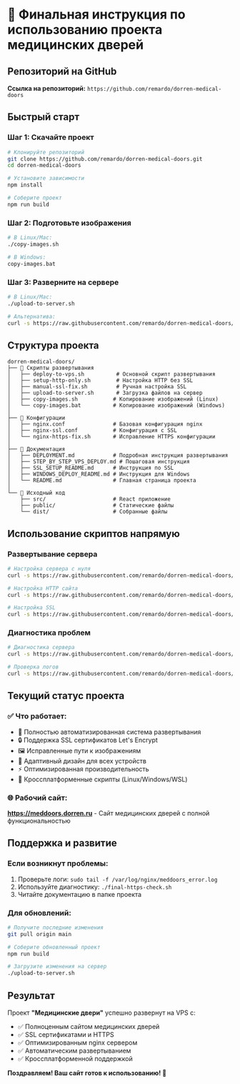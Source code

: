 # 🚀 Финальная инструкция по использованию проекта медицинских дверей

## Репозиторий на GitHub

**Ссылка на репозиторий:** `https://github.com/remardo/dorren-medical-doors`

## Быстрый старт

### Шаг 1: Скачайте проект
```bash
# Клонируйте репозиторий
git clone https://github.com/remardo/dorren-medical-doors.git
cd dorren-medical-doors

# Установите зависимости
npm install

# Соберите проект
npm run build
```

### Шаг 2: Подготовьте изображения
```bash
# В Linux/Mac:
./copy-images.sh

# В Windows:
copy-images.bat
```

### Шаг 3: Разверните на сервере
```bash
# В Linux/Mac:
./upload-to-server.sh

# Альтернатива:
curl -s https://raw.githubusercontent.com/remardo/dorren-medical-doors/main/setup-http-only.sh | bash
```

## Структура проекта

```
dorren-medical-doors/
├── 📁 Скрипты развертывания
│   ├── deploy-to-vps.sh          # Основной скрипт развертывания
│   ├── setup-http-only.sh        # Настройка HTTP без SSL
│   ├── manual-ssl-fix.sh         # Ручная настройка SSL
│   ├── upload-to-server.sh       # Загрузка файлов на сервер
│   ├── copy-images.sh           # Копирование изображений (Linux)
│   └── copy-images.bat          # Копирование изображений (Windows)
│
├── 📁 Конфигурации
│   ├── nginx.conf               # Базовая конфигурация nginx
│   ├── nginx-ssl.conf           # Конфигурация с SSL
│   └── nginx-https-fix.sh       # Исправление HTTPS конфигурации
│
├── 📁 Документация
│   ├── DEPLOYMENT.md            # Подробная инструкция развертывания
│   ├── STEP_BY_STEP_VPS_DEPLOY.md # Пошаговая инструкция
│   ├── SSL_SETUP_README.md      # Инструкция по SSL
│   ├── WINDOWS_DEPLOY_README.md # Инструкция для Windows
│   └── README.md                # Главная страница проекта
│
└── 📁 Исходный код
    ├── src/                     # React приложение
    ├── public/                  # Статические файлы
    └── dist/                    # Собранные файлы
```

## Использование скриптов напрямую

### Развертывание сервера
```bash
# Настройка сервера с нуля
curl -s https://raw.githubusercontent.com/remardo/dorren-medical-doors/main/wsl-server-fix.sh | bash

# Настройка HTTP сайта
curl -s https://raw.githubusercontent.com/remardo/dorren-medical-doors/main/setup-http-only.sh | bash

# Настройка SSL
curl -s https://raw.githubusercontent.com/remardo/dorren-medical-doors/main/manual-ssl-fix.sh | bash
```

### Диагностика проблем
```bash
# Диагностика сервера
curl -s https://raw.githubusercontent.com/remardo/dorren-medical-doors/main/final-https-check.sh | bash

# Проверка логов
curl -s https://raw.githubusercontent.com/remardo/dorren-medical-doors/main/show-logs.sh | bash
```

## Текущий статус проекта

### ✅ Что работает:
- 🚀 Полностью автоматизированная система развертывания
- 🔒 Поддержка SSL сертификатов Let's Encrypt
- 🖼️ Исправленные пути к изображениям
- 📱 Адаптивный дизайн для всех устройств
- ⚡ Оптимизированная производительность
- 🔧 Кроссплатформенные скрипты (Linux/Windows/WSL)

### 🌐 Рабочий сайт:
**https://meddoors.dorren.ru** - Сайт медицинских дверей с полной функциональностью

## Поддержка и развитие

### Если возникнут проблемы:
1. Проверьте логи: `sudo tail -f /var/log/nginx/meddoors_error.log`
2. Используйте диагностику: `./final-https-check.sh`
3. Читайте документацию в папке проекта

### Для обновлений:
```bash
# Получите последние изменения
git pull origin main

# Соберите обновленный проект
npm run build

# Загрузите изменения на сервер
./upload-to-server.sh
```

## Результат

Проект **"Медицинские двери"** успешно развернут на VPS с:
- ✅ Полноценным сайтом медицинских дверей
- ✅ SSL сертификатами и HTTPS
- ✅ Оптимизированным nginx сервером
- ✅ Автоматическим развертыванием
- ✅ Кроссплатформенной поддержкой

**Поздравляем! Ваш сайт готов к использованию! 🎉**